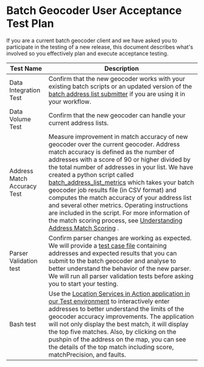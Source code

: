 # Batch Geocoder User Acceptance Test Plan
If you are a current batch geocoder client and we have asked you to participate in the testing of a new release, this document describes what's involved so you effectively plan and execute acceptance testing.


|Test Name|Description|
| -------- | ----|
|Data Integration Test|Confirm that the new geocoder works with your existing batch scripts or an updated version of the [batch address list submitter](https://github.com/bcgov/ols-devkit/tree/gh-pages/als) if you are using it in your workflow.
|Data Volume Test|Confirm that the new geocoder can handle your current address lists.
|Address Match Accuracy Test|Measure improvement in match accuracy of new geocoder over the current geocoder. Address match accuracy is defined as the number of addresses with a score of 90 or higher divided by the total number of addresses in your list. We have created a python script called [batch_address_list_metrics](https://github.com/bcgov/ols-devkit/tree/gh-pages/alm) which takes your batch geocoder job results file (in CSV format) and computes the match accuracy of your address list and several other metrics. Operating instructions are included in the script. For more information of the match scoring process, see [Understanding Address Match Scoring](https://github.com/bcgov/ols-geocoder/blob/gh-pages/understanding-match-scoring.md) .
|Parser Validation test|Confirm parser changes are working as expected. We will provide a [test case file](https://github.com/bcgov/ols-geocoder/blob/gh-pages/atp_addresses.csv) containing addresses and expected results that you can submit to the batch geocoder and analyse to better understand the behavior of the new parser. We will run all parser validation tests before asking you to start your testing.
|Bash test|Use the [Location Services in Action application in our Test environment](https://bcgov.github.io/ols-devkit/ols-demo/index.html?gc=tst) to interactively enter addresses to better understand the limits of the geocoder accuracy improvements. The application will not only display the best match, it will display the top five matches. Also, by clicking on the pushpin of the address on the map, you can see the details of the top match including score, matchPrecision, and faults.
